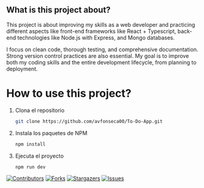 ## What is this project about?
This project is about improving my skills as a web developer and practicing different aspects like front-end frameworks like React + Typescript, 
back-end technologies like Node.js with Express, and Mongo databases.

I focus on clean code, thorough testing, and comprehensive documentation. Strong version control practices are also essential. 
My goal is to improve both my coding skills and the entire development lifecycle, from planning to deployment.

# How to use this project?
1. Clona el repositorio

   ```sh
   git clone https://github.com/avfonseca00/To-Do-App.git
   ```

2. Instala los paquetes de NPM

   ```sh
   npm install
   ```

3. Ejecuta el proyecto

   ```sh
   npm run dev
   ```
   <div align="center">

[![Contributors][contributors-shield]][contributors-url]
[![Forks][forks-shield]][forks-url]
[![Stargazers][stars-shield]][stars-url]
[![Issues][issues-shield]][issues-url]
</div>

[contributors-shield]: https://img.shields.io/github/contributors/avfonseca00/To-Do-App.svg?style=for-the-badge
[contributors-url]: https://github.com/avfonseca00/To-Do-App/graphs/contributors
[forks-shield]: https://img.shields.io/github/forks/avfonseca00/To-Do-App.svg?style=for-the-badge
[forks-url]: https://github.com/avfonseca00/To-Do-App/network/members
[stars-shield]: https://img.shields.io/github/stars/avfonseca00/To-Do-App.svg?style=for-the-badge
[stars-url]: https://github.com/avfonseca00/To-Do-App/stargazers
[issues-shield]: https://img.shields.io/github/issues/avfonseca00/To-Do-App.svg?style=for-the-badge
[issues-url]: https://github.com/avfonseca00/To-Do-App/issues
